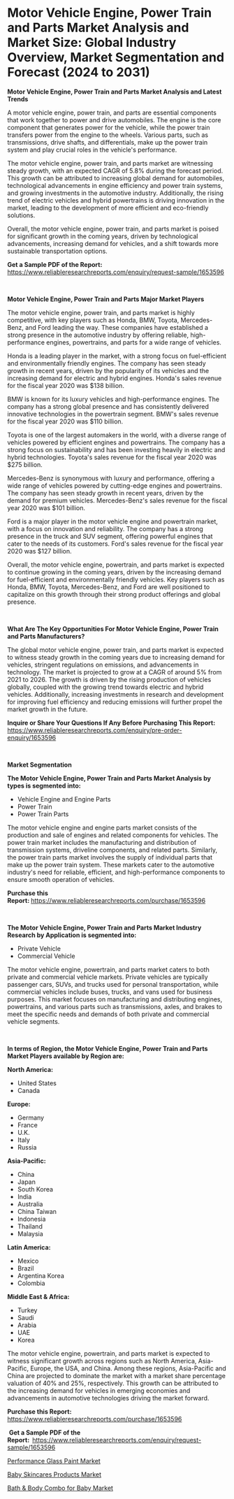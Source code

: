<p><h1>Motor Vehicle Engine, Power Train and Parts Market Analysis and Market Size: Global Industry Overview, Market Segmentation and Forecast (2024 to 2031)</h1></p><p><strong>Motor Vehicle Engine, Power Train and Parts Market Analysis and Latest Trends</strong></p>
<p><p>A motor vehicle engine, power train, and parts are essential components that work together to power and drive automobiles. The engine is the core component that generates power for the vehicle, while the power train transfers power from the engine to the wheels. Various parts, such as transmissions, drive shafts, and differentials, make up the power train system and play crucial roles in the vehicle's performance.</p><p>The motor vehicle engine, power train, and parts market are witnessing steady growth, with an expected CAGR of 5.8% during the forecast period. This growth can be attributed to increasing global demand for automobiles, technological advancements in engine efficiency and power train systems, and growing investments in the automotive industry. Additionally, the rising trend of electric vehicles and hybrid powertrains is driving innovation in the market, leading to the development of more efficient and eco-friendly solutions.</p><p>Overall, the motor vehicle engine, power train, and parts market is poised for significant growth in the coming years, driven by technological advancements, increasing demand for vehicles, and a shift towards more sustainable transportation options.</p></p>
<p><strong>Get a Sample PDF of the Report:&nbsp;</strong> <a href="https://www.reliableresearchreports.com/enquiry/request-sample/1653596">https://www.reliableresearchreports.com/enquiry/request-sample/1653596</a></p>
<p>&nbsp;</p>
<p><strong>Motor Vehicle Engine, Power Train and Parts Major Market Players</strong></p>
<p><p>The motor vehicle engine, power train, and parts market is highly competitive, with key players such as Honda, BMW, Toyota, Mercedes-Benz, and Ford leading the way. These companies have established a strong presence in the automotive industry by offering reliable, high-performance engines, powertrains, and parts for a wide range of vehicles.</p><p>Honda is a leading player in the market, with a strong focus on fuel-efficient and environmentally friendly engines. The company has seen steady growth in recent years, driven by the popularity of its vehicles and the increasing demand for electric and hybrid engines. Honda's sales revenue for the fiscal year 2020 was $138 billion.</p><p>BMW is known for its luxury vehicles and high-performance engines. The company has a strong global presence and has consistently delivered innovative technologies in the powertrain segment. BMW's sales revenue for the fiscal year 2020 was $110 billion.</p><p>Toyota is one of the largest automakers in the world, with a diverse range of vehicles powered by efficient engines and powertrains. The company has a strong focus on sustainability and has been investing heavily in electric and hybrid technologies. Toyota's sales revenue for the fiscal year 2020 was $275 billion.</p><p>Mercedes-Benz is synonymous with luxury and performance, offering a wide range of vehicles powered by cutting-edge engines and powertrains. The company has seen steady growth in recent years, driven by the demand for premium vehicles. Mercedes-Benz's sales revenue for the fiscal year 2020 was $101 billion.</p><p>Ford is a major player in the motor vehicle engine and powertrain market, with a focus on innovation and reliability. The company has a strong presence in the truck and SUV segment, offering powerful engines that cater to the needs of its customers. Ford's sales revenue for the fiscal year 2020 was $127 billion.</p><p>Overall, the motor vehicle engine, powertrain, and parts market is expected to continue growing in the coming years, driven by the increasing demand for fuel-efficient and environmentally friendly vehicles. Key players such as Honda, BMW, Toyota, Mercedes-Benz, and Ford are well positioned to capitalize on this growth through their strong product offerings and global presence.</p></p>
<p>&nbsp;</p>
<p><strong>What Are The Key Opportunities For Motor Vehicle Engine, Power Train and Parts Manufacturers?</strong></p>
<p><p>The global motor vehicle engine, power train, and parts market is expected to witness steady growth in the coming years due to increasing demand for vehicles, stringent regulations on emissions, and advancements in technology. The market is projected to grow at a CAGR of around 5% from 2021 to 2026. The growth is driven by the rising production of vehicles globally, coupled with the growing trend towards electric and hybrid vehicles. Additionally, increasing investments in research and development for improving fuel efficiency and reducing emissions will further propel the market growth in the future.</p></p>
<p><strong>Inquire or Share Your Questions If Any Before Purchasing This Report:</strong> <a href="https://www.reliableresearchreports.com/enquiry/pre-order-enquiry/1653596">https://www.reliableresearchreports.com/enquiry/pre-order-enquiry/1653596</a></p>
<p>&nbsp;</p>
<p><strong>Market Segmentation</strong></p>
<p><strong>The Motor Vehicle Engine, Power Train and Parts Market Analysis by types is segmented into:</strong></p>
<p><ul><li>Vehicle Engine and Engine Parts</li><li>Power Train</li><li>Power Train Parts</li></ul></p>
<p><p>The motor vehicle engine and engine parts market consists of the production and sale of engines and related components for vehicles. The power train market includes the manufacturing and distribution of transmission systems, driveline components, and related parts. Similarly, the power train parts market involves the supply of individual parts that make up the power train system. These markets cater to the automotive industry's need for reliable, efficient, and high-performance components to ensure smooth operation of vehicles.</p></p>
<p><strong>Purchase this Report:&nbsp;</strong><a href="https://www.reliableresearchreports.com/purchase/1653596">https://www.reliableresearchreports.com/purchase/1653596</a></p>
<p>&nbsp;</p>
<p><strong>The Motor Vehicle Engine, Power Train and Parts Market Industry Research by Application is segmented into:</strong></p>
<p><ul><li>Private Vehicle</li><li>Commercial Vehicle</li></ul></p>
<p><p>The motor vehicle engine, powertrain, and parts market caters to both private and commercial vehicle markets. Private vehicles are typically passenger cars, SUVs, and trucks used for personal transportation, while commercial vehicles include buses, trucks, and vans used for business purposes. This market focuses on manufacturing and distributing engines, powertrains, and various parts such as transmissions, axles, and brakes to meet the specific needs and demands of both private and commercial vehicle segments.</p></p>
<p>&nbsp;</p>
<p><strong>In terms of Region, the Motor Vehicle Engine, Power Train and Parts Market Players available by Region are:</strong></p>
<p>
    <p> <strong> North America: </strong>
        <ul>
            <li>United States</li>
            <li>Canada</li>
        </ul>
        </p> 
    <p> <strong> Europe: </strong>
        <ul>
            <li>Germany</li>
            <li>France</li>
            <li>U.K.</li>
            <li>Italy</li>
            <li>Russia</li>
        </ul>
        </p> 
    <p> <strong> Asia-Pacific: </strong>
        <ul>
            <li>China</li>
            <li>Japan</li>
            <li>South Korea</li>
            <li>India</li>
            <li>Australia</li>
            <li>China Taiwan</li>
            <li>Indonesia</li>
            <li>Thailand</li>
            <li>Malaysia</li>
        </ul>
        </p> 
    <p> <strong> Latin America: </strong>
        <ul>
            <li>Mexico</li>
            <li>Brazil</li>
            <li>Argentina Korea</li>
            <li>Colombia</li>
        </ul>
        </p> 
    <p> <strong> Middle East & Africa: </strong>
        <ul>
            <li>Turkey</li>
            <li>Saudi</li>
            <li>Arabia</li>
            <li>UAE</li>
            <li>Korea</li>
        </ul>
    </p>
    </p>
<p><p>The motor vehicle engine, powertrain, and parts market is expected to witness significant growth across regions such as North America, Asia-Pacific, Europe, the USA, and China. Among these regions, Asia-Pacific and China are projected to dominate the market with a market share percentage valuation of 40% and 25%, respectively. This growth can be attributed to the increasing demand for vehicles in emerging economies and advancements in automotive technologies driving the market forward.</p></p>
<p><strong>Purchase this Report: </strong><a href="https://www.reliableresearchreports.com/purchase/1653596">https://www.reliableresearchreports.com/purchase/1653596</a></p>
<p>&nbsp;<strong>Get a Sample PDF of the Report:&nbsp;&nbsp;</strong><a href="https://www.reliableresearchreports.com/enquiry/request-sample/1653596">https://www.reliableresearchreports.com/enquiry/request-sample/1653596</a></p>
<p><strong></strong></p>
<p><p><a href="https://view.publitas.com/reportprime-1/performance-glass-paint-market-provides-detailed-segmentation-of-this-market-based-on-type-application-and-region-and-forecast-for-the-period-from-2023-2030/">Performance Glass Paint Market</a></p><p><a href="https://view.publitas.com/reportprime-1/baby-skincares-products-market-size-growing-and-forecasted-for-period-from-2023-2030-and-provides-complete-market-analysis-of-this-market/">Baby Skincares Products Market</a></p><p><a href="https://view.publitas.com/reportprime-1/bath-body-combo-for-baby-market-share-market-new-trends-analysis-report-by-type-by-application-by-end-use-by-region-and-segment-forecasts-2023-2030/">Bath & Body Combo for Baby Market</a></p></p>